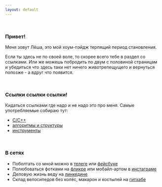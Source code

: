 ```yaml
---
layout: default
---
```

<br/>

### Привет! 

Меня зовут Лёша, это мой хоум-пэйдж терпящий период становления. 

Если ты здесь не по своей воле, то скорее всего тебе в раздел со ссылками. Или же можешь побродить по двум с половиной страницам и убедиться что здесь таки нет ничего животрепещущего и вернуться попозже - а вдруг что появится.


<br/>

### Ссылки ссылки ссылки!
Кидаться ссылками где надо и не надо это про меня. Самые употребляемые собираю тут:
* [C/C++](./cpp_links)
* [алгоритмы и структуры](./algo)
* [инструменты](./utils)
<br/>

### В сетях
* Поболтать со мной можно в [телеге](http://t.me/a_belkevich) или [фейсбуке](https://www.facebook.com/abelkevich)
* Полюбоваться фотками на [фликре](https://flickr.com/photos/a_belkevich) или мобайл-артом в [инстаграме](https://www.instagram.com/a_belkevich/)
* Деловую жизнь веду на [линкедине](https://www.linkedin.com/in/abelkevich)
* Склад велосипедов без колёс, макарон и костылей на [гитхабе](https://github.com/abelkevich)
